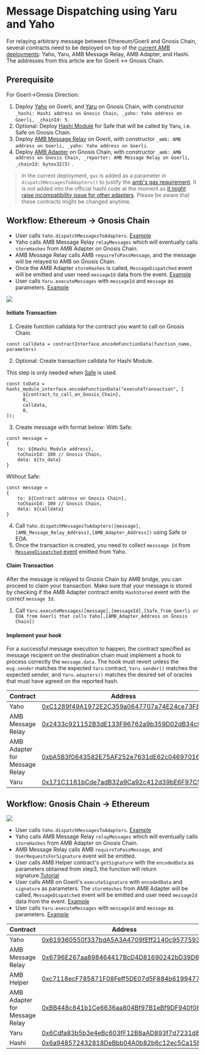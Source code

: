 # Message Dispatching using Yaru and Yaho

For relaying arbitrary message between Ethereum/Goerli and Gnosis Chain, several contracts need to be deployed on top of the [current AMB deployments](https://docs.gnosischain.com/bridges/hashi/#goerli---gnosis-chain): Yaho, Yaru, AMB Message Relay, AMB Adapter, and Hashi. The addresses from this article are for Goerli <-> Gnosis Chain.

## Prerequisite

For Goerli->Gnosis Direction:

1. Deploy [Yaho](https://github.com/gnosis/hashi/blob/main/packages/evm/contracts/Yaho.sol) on Goerli, and [Yaru](https://github.com/gnosis/hashi/blob/main/packages/evm/contracts/Yaru.sol) on Gnosis Chain, with constructor `_hashi: Hashi address on Gnosis Chain, _yaho: Yaho address on Goerli, _chainId: 5`.
2. Optional: Deploy [Hashi Module](https://github.com/gnosis/hashi/blob/main/packages/evm/contracts/zodiac/HashiModule.sol) for Safe that will be called by Yaru, i.e. Safe on Gnosis Chain.
3. Deploy [AMB Message Relay](https://github.com/gnosis/hashi/blob/main/packages/evm/contracts/adapters/AMB/AMBMessageRelayer.sol) on Goerli, with constructor `_amb: AMB address on Goerli, _yaho: Yaho address on Goerli`.
4. Deploy [AMB Adapter](https://github.com/gnosis/hashi/blob/main/packages/evm/contracts/adapters/AMB/AMBAdapter.sol) on Gnosis Chain, with constructor `_amb: AMB address on Gnosis Chain, _reporter: AMB Message Relay on Goerli, _chainId: bytes32(5)` .

> In the current deployment, `gas` is added as a parameter in `dispatchMessagesToAdapters()` to justify the [amb's gas requirement](https://github.com/gnosischain/tokenbridge-contracts/blob/master/contracts/upgradeable\_contracts/arbitrary\_message/MessageDelivery.sol#L40). It is not added into the official hashi code at the moment as [it might raise incompatibility issue for other adapters](https://github.com/gnosis/hashi/pull/19#discussion\_r1278769527). Please be aware that these contracts might be changed anytime.

## Workflow: Ethereum -> Gnosis Chain

* User calls `Yaho.dispatchMessagesToAdapters`. [Example](https://goerli.etherscan.io/tx/0x659145934c8eeff82a574d2e8bcb1cf8edd67bef24b69c22906ddfd250287f7f)
* Yaho calls AMB Message Relay `relayMessages` which will eventually calls `storeHashes` from AMB Adapter on Gnosis Chain.
* AMB Message Relay calls AMB `requireToPassMessage`, and the message will be relayed to AMB on Gnosis Chain.
* Once the AMB Adapter `storeHashes` is called, `MessageDispatched` event will be emitted and user need `messageId` data from the event. [Example](https://gnosisscan.io/tx/0x3c1355dea3c1afc3d01b3d9667a22c3d0d2dbe1c2c9a5dc95a7fa0625960468c/advanced#eventlog)
* User calls `Yaru.executeMessages` with `messageId` and `message` as parameters. [Example](https://gnosisscan.io/tx/0x81ba4eba5108bfa974a168d2aa533f8b682a99e3f4bbbf9b7e7cd1c1d994f17b)

![](https://hackmd.io/\_uploads/Bk0Gd1Bi2.png)

#### Initiate Transaction

1. Create function calldata for the contract you want to call on Gnosis Chain.

```
const calldata = contractInterface.encodeFunctionData(function_name, parameters)
```

2. Optional: Create transaction calldata for Hashi Module.

This step is only needed when [Safe](https://safe.global/) is used.

```
const txData = hashi_module_interface.encodeFunctionData("executeTransaction", [
      ${contract_to_call_on_Gnosis_Chain},
      0,
      calldata,
      0,
]);
```

3. Create message with format below: With Safe:

```
const message =
{
    to: ${Hashi Module address},
    toChainId: 100 // Gnosis Chain,
    data: ${tx_data}
}
```

Without Safe:

```
const message =
{
    to: ${Contract address on Gnosis Chain},
    toChainId: 100 // Gnosis Chain,
    data: ${calldata}
}
```

4. Call `Yaho.dispatchMessagesToAdapters([message],[AMB_Message_Relay_Address],[AMB_Adapter_Address])` using Safe or EOA.
5. Once the transaction is created, you need to collect `messsage Id` from [`MessageDispatched` event](https://github.com/gnosis/hashi/blob/main/packages/evm/contracts/Yaho.sol#L27) emitted from Yaho.

#### Claim Transaction

After the message is relayed to Gnosis Chain by AMB bridge, you can proceed to claim your transaction. Make sure that your message is stored by checking if the AMB Adapter contract emits `HashStored` event with the correct `message Id`.

1. Call `Yaru.executeMessages([message],[messageId],[Safe_from_Goerli or EOA from Goerli that calls Yaho],[AMB_Adapter_Address on Gnosis Chain])`

#### Implement your hook

For a successful message execution to happen, the contract specified as message recipient on the destination chain must implement a hook to process correctly the `message.data`. The hook must revert unless the `msg.sender` matches the expected `Yaru` contract, `Yaru.sender()` matches the expected sender, and `Yaru.adapters()` matches the desired set of oracles that must have agreed on the reported hash.

| Contract                      | Address                                                                                                                           | Chain  |
| ----------------------------- | --------------------------------------------------------------------------------------------------------------------------------- | ------ |
| Yaho                          | [0xC1289f49A1972E2C359a0647707a74E24ce73F8b](https://goerli.etherscan.io/address/0xc1289f49a1972e2c359a0647707a74e24ce73f8b#code) | Goerli |
| AMB Message Relay             | [0x2433c921152B3dE133F96762a9b359D02dB34c93](https://goerli.etherscan.io/address/0x2433c921152b3de133f96762a9b359d02db34c93#code) | Goerli |
| AMB Adapter for Message Relay | [0xbA5B3f0643582E75AF252e7631dE62c046970167](https://gnosisscan.io/address/0xbA5B3f0643582E75AF252e7631dE62c046970167#code)       | GC     |
| Yaru                          | [0x171C1161bCde7adB32a9Ca92c412d39bE6F97C59](https://gnosisscan.io/address/0x171C1161bCde7adB32a9Ca92c412d39bE6F97C59#code)       | GC     |

## Workflow: Gnosis Chain -> Ethereum

![](https://hackmd.io/\_uploads/HyZ7u1rj2.png)

* User calls `Yaho.dispatchMessagesToAdapters`. [Example](https://gnosis.blockscout.com/tx/0x2621ab8e7666645e347a017032e1dbb65459c13a9cff152ca8e35dcbb46eb699?tab=index)
* Yaho calls AMB Message Relay `relayMessages` which will eventually calls `storeHashes` from AMB Adapter on Gnosis Chain.
* AMB Message Relay calls AMB `requireToPassMessage`, and `UserRequestsForSignature` event will be emitted.
* User calls AMB Helper contract's `getSignature` with the `encodedData` as parameters obtained from step3, the function will return signature.[Tutorial](https://docs.gnosischain.com/bridges/tutorials/using-amb#submitting-amb-confirmations-manually)
* User calls AMB on Goerli's `executeSignature` with `encodedData` and `signature` as parameters. The `storeHashes` from AMB Adapter will be called, `MessageDispatched` event will be emitted and user need `messageId` data from the event. [Example](https://goerli.etherscan.io/tx/0xb5d71b13a07e206ad553ac0695e3e26c3ef19a97c561a0d7e284eae9b6fb2597)
* User calls `Yaru.executeMessages` with `messageId` and `message` as parameters. [Example](https://goerli.etherscan.io/tx/0xd08ab3ca71bc4c349cb4f9ddf93b4ffb478836f88f57a177ff64fe45d33b4b15)

| Contract                      | Address                                                                                                                                   | Chain  |
| ----------------------------- | ----------------------------------------------------------------------------------------------------------------------------------------- | ------ |
| Yaho                          | [0x619360550f337bdA5A3A4709fEff2140c9577593](https://gnosisscan.io/address/0x619360550f337bdA5A3A4709fEff2140c9577593)                    | GC     |
| AMB Message Relay             | [0x6796E267aa898464417BcD4D81690242bD39D68e](https://gnosisscan.io/address/0x6796E267aa898464417BcD4D81690242bD39D68e)                    | GC     |
| AMB Helper                    | [0xc7118ecF785871F08Feff5DE07d5F884b6199477](https://gnosisscan.io/address/0xc7118ecF785871F08Feff5DE07d5F884b6199477#readContract)       | GC     |
| AMB Adapter for Message Relay | [0xBB448c841b1Ce6636aa804Bf97B1eBf9DF940f08](https://goerli.etherscan.io/address/0xBB448c841b1Ce6636aa804Bf97B1eBf9DF940f08#code)         | Goerli |
| Yaru                          | [0x6Cdfa83b5b3e4eBc603fF12B8aAD893f7d7231d8](https://goerli.etherscan.io/address/0x15d5678FF44883444264f7947c1c5C31d07b4482#readContract) | Goerli |
| Hashi                         | [0x6a948572432818DeBbb04A0b82b6c12ec5Ca15B5](https://goerli.etherscan.io/address/0x6a948572432818DeBbb04A0b82b6c12ec5Ca15B5)              | Goerli |
